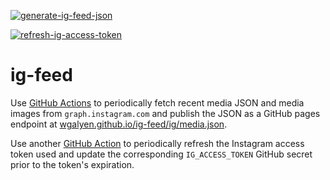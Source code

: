 [![generate-ig-feed-json](https://github.com/wgalyen/ig-feed/actions/workflows/generate-ig-feed.yaml/badge.svg)](https://github.com/wgalyen/ig-feed/actions/workflows/generate-ig-feed.yaml)

[![refresh-ig-access-token](https://github.com/wgalyen/ig-feed/actions/workflows/refresh-ig-token.yaml/badge.svg)](https://github.com/wgalyen/ig-feed/actions/workflows/refresh-ig-token.yaml)

# ig-feed

Use [GitHub Actions](https://github.com/wgalyen/ig-feed/actions/workflows/generate-ig-json.yaml) to periodically fetch recent media JSON  and media images from `graph.instagram.com` and publish the JSON as a GitHub pages endpoint at [wgalyen.github.io/ig-feed/ig/media.json](https://wgalyen.github.io/ig-feed/ig/media.json).

Use another [GitHub Action](https://github.com/wgalyen/ig-feed/actions/workflows/generate-ig-json.yaml) to periodically refresh the Instagram access token used and update the corresponding `IG_ACCESS_TOKEN` GitHub secret prior to the token's expiration.
